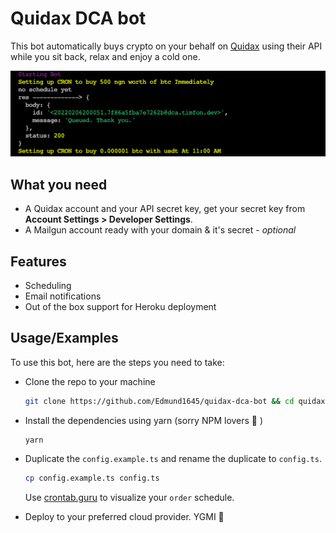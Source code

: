 
# Quidax DCA bot

This bot automatically buys crypto on your behalf on [Quidax](https://quidax.com) using their API while you sit back, relax and enjoy a cold one.

![Schreenshot](./screenshot.png)


## What you need
- A Quidax account and your API secret key, get your secret key from **Account Settings > Developer Settings**.
- A Mailgun account ready with your domain & it's secret - *optional* 
## Features

- Scheduling
- Email notifications
- Out of the box support for Heroku deployment



## Usage/Examples

To use this bot, here are the steps you need to take:

- Clone the repo to your machine
    ```bash
    git clone https://github.com/Edmund1645/quidax-dca-bot && cd quidax-dca-bot
    ```
- Install the dependencies using yarn (sorry NPM lovers 🥲 )
    ```bash
    yarn
    ```
- Duplicate the `config.example.ts` and rename the duplicate to `config.ts`. 

    ```bash
    cp config.example.ts config.ts
    ```
    Use [crontab.guru](https://crontab.guru/) to visualize your `order` schedule.
- Deploy to your preferred cloud provider. YGMI 🎉


